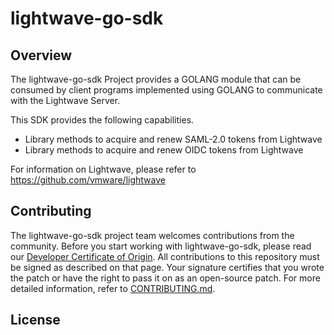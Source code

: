 

# lightwave-go-sdk

## Overview

The lightwave-go-sdk Project provides a GOLANG module that can be consumed by client programs implemented using GOLANG to communicate with the Lightwave Server.

This SDK provides the following capabilities.

* Library methods to acquire and renew SAML-2.0 tokens from Lightwave
* Library methods to acquire and renew OIDC tokens from Lightwave

For information on Lightwave, please refer to https://github.com/vmware/lightwave

## Contributing

The lightwave-go-sdk project team welcomes contributions from the community. Before you start working with lightwave-go-sdk, please
read our [Developer Certificate of Origin](https://cla.vmware.com/dco). All contributions to this repository must be
signed as described on that page. Your signature certifies that you wrote the patch or have the right to pass it on
as an open-source patch. For more detailed information, refer to [CONTRIBUTING.md](CONTRIBUTING.md).

## License
